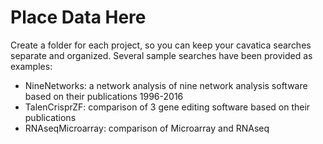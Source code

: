 # Place Data Here

Create a folder for each project, so you can keep your cavatica searches separate and organized. Several sample searches have been provided as examples:

* NineNetworks: a network analysis of nine network analysis software based on their publications 1996-2016
* TalenCrisprZF: comparison of 3 gene editing software based on their publications
* RNAseqMicroarray: comparison of Microarray and RNAseq

